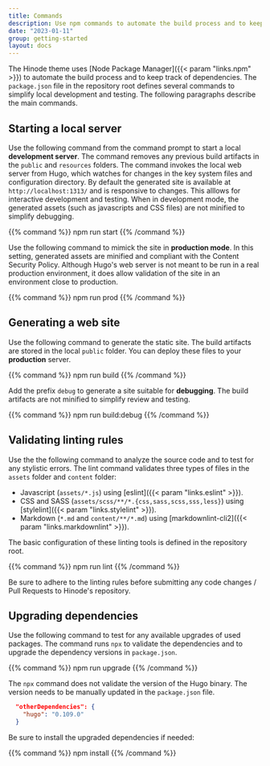 ```yaml
---
title: Commands
description: Use npm commands to automate the build process and to keep track of dependencies.
date: "2023-01-11"
group: getting-started
layout: docs
---
```


The Hinode theme uses [Node Package Manager]({{< param "links.npm" >}}) to automate the build process and to keep track of dependencies. The `package.json` file in the repository root defines several commands to simplify local development and testing. The following paragraphs describe the main commands.

## Starting a local server

Use the following command from the command prompt to start a local **development server**. The command removes any previous build artifacts in the `public` and `resources` folders. The command invokes the local web server from Hugo, which watches for changes in the key system files and configuration directory. By default the generated site is available at `http://localhost:1313/` and is responsive to changes. This alllows for interactive development and testing. When in development mode, the generated assets (such as javascripts and CSS files) are not minified to simplify debugging.

{{% command %}}
npm run start
{{% /command %}}

Use the following command to mimick the site in **production mode**. In this setting, generated assets are minified and compliant with the Content Security Policy. Although Hugo's web server is not meant to be run in a real production environment, it does allow validation of the site in an environment close to production.

{{% command %}}
npm run prod
{{% /command %}}

## Generating a web site

Use the following command to generate the static site. The build artifacts are stored in the local `public` folder. You can deploy these files to your **production** server.

{{% command %}}
npm run build
{{% /command %}}

Add the prefix `debug` to generate a site suitable for **debugging**. The build artifacts are not minified to simplify review and testing.

{{% command %}}
npm run build:debug
{{% /command %}}

## Validating linting rules

Use the the following command to analyze the source code and to test for any stylistic errors. The lint command validates three types of files in the `assets` folder and `content` folder:

* Javascript (`assets/*.js`) using [eslint]({{< param "links.eslint" >}}).
* CSS and SASS (`assets/scss/**/*.{css,sass,scss,sss,less}`) using [stylelint]({{< param "links.stylelint" >}}).
* Markdown (`*.md` and `content/**/*.md`) using [markdownlint-cli2]({{< param "links.markdownlint" >}}).

The basic configuration of these linting tools is defined in the repository root.

{{% command %}}
npm run lint
{{% /command %}}

Be sure to adhere to the linting rules before submitting any code changes / Pull Requests to Hinode's repository.

## Upgrading dependencies

Use the following command to test for any available upgrades of used packages. The command runs `npx` to validate the dependencies and to upgrade the dependency versions in `package.json`.

{{% command %}}
npm run upgrade
{{% /command %}}

The `npx` command does not validate the version of the Hugo binary. The version needs to be manually updated in the `package.json` file.

```json
  "otherDependencies": {
    "hugo": "0.109.0"
  }
```

Be sure to install the upgraded dependencies if needed:

{{% command %}}
npm install
{{% /command %}}
